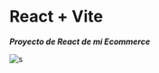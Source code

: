 # React + Vite

**_Proyecto de React de mi Ecommerce_**

![s](https://drive.google.com/drive/home?hl=es-419)
